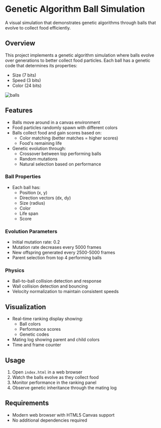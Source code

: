 # Genetic Algorithm Ball Simulation

A visual simulation that demonstrates genetic algorithms through balls that evolve to collect food efficiently.

## Overview

This project implements a genetic algorithm simulation where balls evolve over generations to better collect food particles. Each ball has a genetic code that determines its properties:

- Size (7 bits)
- Speed (3 bits) 
- Color (24 bits)

![balls](./img/balls.gif)

## Features

- Balls move around in a canvas environment
- Food particles randomly spawn with different colors
- Balls collect food and gain scores based on:
  - Color matching (better matches = higher scores)
  - Food's remaining life
- Genetic evolution through:
  - Crossover between top performing balls
  - Random mutations
  - Natural selection based on performance

### Ball Properties
- Each ball has:
  - Position (x, y)
  - Direction vectors (dx, dy)
  - Size (radius)
  - Color
  - Life span
  - Score

### Evolution Parameters
- Initial mutation rate: 0.2 
- Mutation rate decreases every 5000 frames
- New offspring generated every 2500-5000 frames
- Parent selection from top 4 performing balls

### Physics
- Ball-to-ball collision detection and response
- Wall collision detection and bouncing
- Velocity normalization to maintain consistent speeds

## Visualization

- Real-time ranking display showing:
  - Ball colors
  - Performance scores
  - Genetic codes
- Mating log showing parent and child colors
- Time and frame counter

## Usage

1. Open `index.html` in a web browser
2. Watch the balls evolve as they collect food
3. Monitor performance in the ranking panel
4. Observe genetic inheritance through the mating log

## Requirements

- Modern web browser with HTML5 Canvas support
- No additional dependencies required